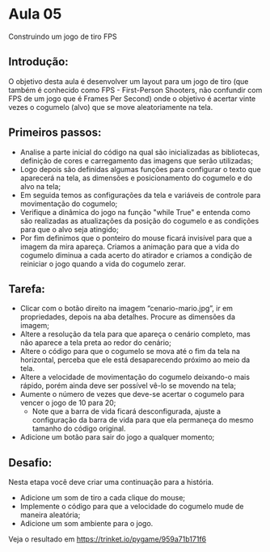 # Aula 05

Construindo um jogo de tiro FPS

## Introdução: 

O objetivo desta aula é desenvolver um layout para um jogo de tiro (que também é conhecido como FPS - First-Person Shooters, não confundir com FPS de um jogo que é Frames Per Second) onde o objetivo é acertar vinte vezes o cogumelo (alvo) que se move aleatoriamente na tela.

## Primeiros passos: 

  * Analise a parte inicial do código na qual são inicializadas as bibliotecas, definição de cores e carregamento das imagens que serão utilizadas;
  * Logo depois são definidas algumas funções para configurar o texto que aparecerá na tela, as dimensões e posicionamento do cogumelo e do alvo na tela;
  * Em seguida temos as configurações da tela e variáveis de controle para movimentação do cogumelo;
  * Verifique a dinâmica do jogo na função "while True" e entenda como são realizadas as atualizações da posição do cogumelo e as condições para que o alvo seja atingido;
  * Por fim definimos que o ponteiro do mouse ficará invisível para que a imagem da mira apareça. Criamos a animação para que a vida do cogumelo diminua a cada acerto do atirador e criamos a condição de reiniciar o jogo quando a vida do cogumelo zerar.

## Tarefa:

  * Clicar com o botão direito na imagem “cenario-mario.jpg”, ir em propriedades, depois na aba detalhes. Procure as dimensões da imagem;
  * Altere a resolução da tela para que apareça o cenário completo, mas não aparece a tela preta ao redor do cenário;
  * Altere o código para que o cogumelo se mova até o fim da tela na horizontal, perceba que ele está desaparecendo próximo ao meio da tela.
  * Altere a velocidade de movimentação do cogumelo deixando-o mais rápido, porém ainda deve ser possível vê-lo se movendo na tela;
  * Aumente o número de vezes que deve-se acertar o cogumelo para vencer o jogo de 10 para 20;
      * Note que a barra de vida ficará desconfigurada, ajuste a configuração da barra de vida para que ela permaneça do mesmo tamanho do código original.
  * Adicione um botão para sair do jogo a qualquer momento;

## Desafio:

Nesta etapa você deve criar uma continuação para a história.

* Adicione um som de tiro a cada clique do mouse;
* Implemente o código para que a velocidade do cogumelo mude de maneira aleatória;
* Adicione um som ambiente para o jogo.


Veja o resultado em https://trinket.io/pygame/959a71b171f6
